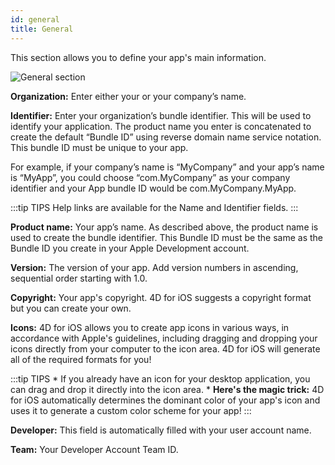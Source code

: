```yaml
---
id: general
title: General
---
```


This section allows you to define your app's main information.

![General section](assets/en/project-editor/General-section-4D-for-iOS.png)

**Organization:** Enter either your or your company’s name.

**Identifier:** Enter your organization’s bundle identifier. This will be used to identify your application. The product name you enter is concatenated to create the default “Bundle ID” using reverse domain name service notation. This bundle ID must be unique to your app.

For example, if your company’s name is “MyCompany” and your app’s name is “MyApp”, you could choose “com.MyCompany” as your company identifier and your App bundle ID would be com.MyCompany.MyApp.

:::tip TIPS Help links are available for the Name and Identifier fields. :::

**Product name:** Your app’s name. As described above, the product name is used to create the bundle identifier. This Bundle ID must be the same as the Bundle ID you create in your Apple Development account.

**Version:** The version of your app. Add version numbers in ascending, sequential order starting with 1.0.

**Copyright:** Your app's copyright. 4D for iOS suggests a copyright format but you can create your own.

**Icons:** 4D for iOS allows you to create app icons in various ways, in accordance with Apple's guidelines, including dragging and dropping your icons directly from your computer to the icon area. 4D for iOS will generate all of the required formats for you!

:::tip TIPS * If you already have an icon for your desktop application, you can drag and drop it directly into the icon area. * **Here's the magic trick:** 4D for iOS automatically determines the dominant color of your app's icon and uses it to generate a custom color scheme for your app! :::

**Developer:** This field is automatically filled with your user account name.

**Team:** Your Developer Account Team ID.